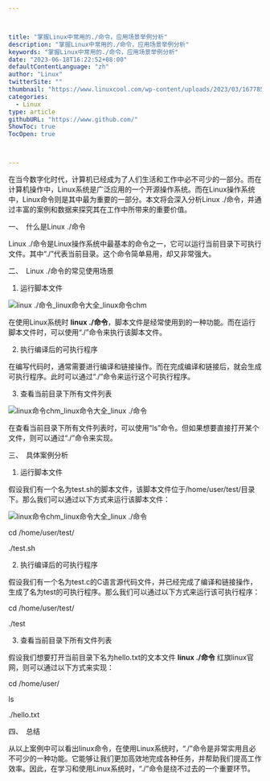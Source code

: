```yaml
---



title: "掌握Linux中常用的./命令，应用场景举例分析"
description: "掌握Linux中常用的./命令，应用场景举例分析"
keywords: "掌握Linux中常用的./命令，应用场景举例分析"
date: "2023-06-18T16:22:52+08:00"
defaultContentLanguage: "zh"
author: "Linux"
twitterSite: ""
thumbnail: "https://www.linuxcool.com/wp-content/uploads/2023/03/1677852441983_0.png"
categories:
  - Linux
type: article
githubURL: "https://www.github.com/"
ShowToc: true
TocOpen: true



---
```


在当今数字化时代，计算机已经成为了人们生活和工作中必不可少的一部分。而在计算机操作中，Linux系统是广泛应用的一个开源操作系统。而在Linux操作系统中，Linux命令则是其中最为重要的一部分。本文将会深入分析Linux ./命令，并通过丰富的案例和数据来探究其在工作中所带来的重要价值。

一、　什么是Linux ./命令

Linux ./命令是Linux操作系统中最基本的命令之一，它可以运行当前目录下可执行文件。其中“./”代表当前目录。这个命令简单易用，却又非常强大。

二、　Linux ./命令的常见使用场景

1. 运行脚本文件

![linux ./命令_linux命令大全_linux命令chm](https://www.linuxcool.com/wp-content/uploads/2023/03/1677852441983_0.png)

在使用Linux系统时 **linux ./命令**，脚本文件是经常使用到的一种功能。而在运行脚本文件时，可以使用“./”命令来执行该脚本文件。

2. 执行编译后的可执行程序

在编写代码时，通常需要进行编译和链接操作。而在完成编译和链接后，就会生成可执行程序。此时可以通过“./”命令来运行这个可执行程序。

3. 查看当前目录下所有文件列表

![linux命令chm_linux命令大全_linux ./命令](https://www.linuxcool.com/wp-content/uploads/2023/03/1677852441983_1.png)

在查看当前目录下所有文件列表时，可以使用“ls”命令。但如果想要直接打开某个文件，则可以通过“./”命令来实现。

三、　具体案例分析

1. 运行脚本文件

假设我们有一个名为test.sh的脚本文件，该脚本文件位于/home/user/test/目录下。那么我们可以通过以下方式来运行该脚本文件：

![linux命令chm_linux命令大全_linux ./命令](https://www.linuxcool.com/wp-content/uploads/2023/03/1677852441983_2.png)

cd /home/user/test/

./test.sh

2. 执行编译后的可执行程序

假设我们有一个名为test.c的C语言源代码文件，并已经完成了编译和链接操作，生成了名为test的可执行程序。那么我们可以通过以下方式来运行该可执行程序：

cd /home/user/test/

./test

3. 查看当前目录下所有文件列表

假设我们想要打开当前目录下名为hello.txt的文本文件 **linux ./命令** 红旗linux官网，则可以通过以下方式来实现：

cd /home/user/

ls

./hello.txt

四、　总结

从以上案例中可以看出linux命令，在使用Linux系统时，“./”命令是非常实用且必不可少的一种功能。它能够让我们更加高效地完成各种任务，并帮助我们提高工作效率。因此，在学习和使用Linux系统时，“./”命令是绕不过去的一个重要环节。
